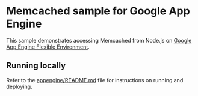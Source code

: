 # Memcached sample for Google App Engine

This sample demonstrates accessing Memcached from Node.js on
[Google App Engine Flexible Environment](https://cloud.google.com/appengine).

## Running locally

Refer to the [appengine/README.md](../README.md) file for instructions on
running and deploying.
